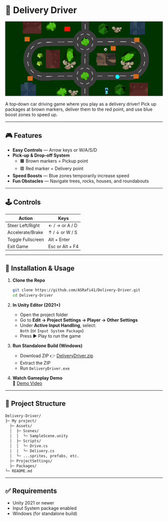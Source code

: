 # 🚚 Delivery Driver

![Game Preview](game_lobby.png)

A top‑down car driving game where you play as a delivery driver! Pick up packages at brown markers, deliver them to the red point, and use blue boost zones to speed up.

---

## 🎮 Features

- **Easy Controls** — Arrow keys or W/A/S/D  
- **Pick‑up & Drop‑off System**  
  - 🟫 Brown markers = Pickup point  
  - 🟥 Red marker = Delivery point  
- **Speed Boosts** — Blue zones temporarily increase speed  
- **Fun Obstacles** — Navigate trees, rocks, houses, and roundabouts  

---

## 🕹️ Controls

| Action             | Keys                 |
| ------------------ | -------------------- |
| Steer Left/Right   | ← / → or A / D       |
| Accelerate/Brake   | ↑ / ↓ or W / S       |
| Toggle Fullscreen  | Alt + Enter          |
| Exit Game          | Esc or Alt + F4      |

---

## 🚀 Installation & Usage

1. **Clone the Repo**  
   ```bash
   git clone https://github.com/ASRafi41/Delivery-Driver.git
   cd Delivery-Driver
   ```

2. **In Unity Editor (2021+)**  
    - Open the project folder  
    - Go to **Edit → Project Settings → Player → Other Settings**  
    - Under **Active Input Handling**, select:  
      `Both` (or `Input System Package`)  
    - Press ▶️ Play to run the game

3. **Run Standalone Build (Windows)**  
    - Download ZIP 👉 [DeliveryDriver.zip](https://drive.google.com/file/d/1IpfA9gmf4r49uA35f103UATuXw4lL3nj/view?usp=sharing)  
    - Extract the ZIP  
    - Run `DeliveryDriver.exe`

4. **Watch Gameplay Demo**  
    🎥 [Demo Video](https://drive.google.com/file/d/1pk87vCHWzWtXrESC4DXuSbT95xbcwrEO/view?usp=sharing)

---

## 📁 Project Structure

```
Delivery-Driver/
├─ My project/
  ├─ Assets/
  │  ├─ Scenes/
  │  │  └─ SampleScene.unity
  │  ├─ Scripts/
  │  │  └─ Drive.cs
  |  |  └─ Delivery.cs
  │  └─ ...sprites, prefabs, etc.
  ├─ ProjectSettings/
  ├─ Packages/
└─ README.md
```

---

## ✅ Requirements

- Unity 2021 or newer
- Input System package enabled
- Windows (for standalone build)


